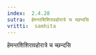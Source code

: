 ```yaml
---
index:  2.4.28
sutra:  हेमन्तशिशिरावहोरात्रे च च्छन्दसि
vritti:  samhita 
---
```


हेमन्तशिशिरावहोरात्रे च च्छन्दसि

